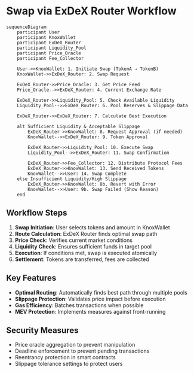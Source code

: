 # Swap via ExDeX Router Workflow

```mermaid
sequenceDiagram
    participant User
    participant KnoxWallet
    participant ExDeX_Router
    participant Liquidity_Pool
    participant Price_Oracle
    participant Fee_Collector
    
    User->>KnoxWallet: 1. Initiate Swap (TokenA → TokenB)
    KnoxWallet->>ExDeX_Router: 2. Swap Request
    
    ExDeX_Router->>Price_Oracle: 3. Get Price Feed
    Price_Oracle-->>ExDeX_Router: 4. Current Exchange Rate
    
    ExDeX_Router->>Liquidity_Pool: 5. Check Available Liquidity
    Liquidity_Pool-->>ExDeX_Router: 6. Pool Reserves & Slippage Data
    
    ExDeX_Router->>ExDeX_Router: 7. Calculate Best Execution
    
    alt Sufficient Liquidity & Acceptable Slippage
        ExDeX_Router->>KnoxWallet: 8. Request Approval (if needed)
        KnoxWallet-->>ExDeX_Router: 9. Token Approval
        
        ExDeX_Router->>Liquidity_Pool: 10. Execute Swap
        Liquidity_Pool-->>ExDeX_Router: 11. Swap Confirmation
        
        ExDeX_Router->>Fee_Collector: 12. Distribute Protocol Fees
        ExDeX_Router->>KnoxWallet: 13. Send Received Tokens
        KnoxWallet-->>User: 14. Swap Complete
    else Insufficient Liquidity/High Slippage
        ExDeX_Router->>KnoxWallet: 8b. Revert with Error
        KnoxWallet-->>User: 9b. Swap Failed (Show Reason)
    end
```

## Workflow Steps

1. **Swap Initiation**: User selects tokens and amount in KnoxWallet
2. **Route Calculation**: ExDeX Router finds optimal swap path
3. **Price Check**: Verifies current market conditions
4. **Liquidity Check**: Ensures sufficient funds in target pool
5. **Execution**: If conditions met, swap is executed atomically
6. **Settlement**: Tokens are transferred, fees are collected

## Key Features
- **Optimal Routing**: Automatically finds best path through multiple pools
- **Slippage Protection**: Validates price impact before execution
- **Gas Efficiency**: Batches transactions when possible
- **MEV Protection**: Implements measures against front-running

## Security Measures
- Price oracle aggregation to prevent manipulation
- Deadline enforcement to prevent pending transactions
- Reentrancy protection in smart contracts
- Slippage tolerance settings to protect users
